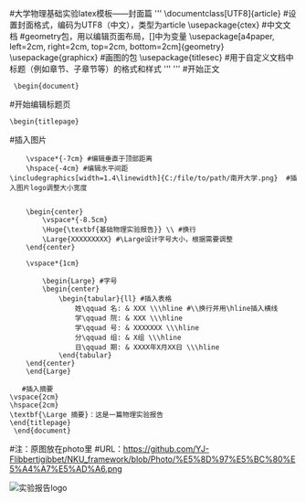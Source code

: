 #大学物理基础实验latex模板——封面篇
'''
\documentclass[UTF8]{article} #设置封面格式，编码为UTF8（中文），类型为article
\usepackage{ctex} #中文文档
#geometry包，用以编辑页面布局，[]中为变量
\usepackage[a4paper, left=2cm, right=2cm, top=2cm, bottom=2cm]{geometry}
\usepackage{graphicx} #画图的包
\usepackage{titlesec} #用于自定义文档中标题（例如章节、子章节等）的格式和样式
'''
'''
#开始正文

	 \begin{document}

 #开始编辑标题页
 
 	\begin{titlepage}

#插入图片

		\vspace*{-7cm} #编辑垂直于顶部距离
		\hspace{-4cm} #编辑水平间距
    \includegraphics[width=1.4\linewidth]{C:/file/to/path/南开大学.png}  #插入图片logo调整大小宽度


		\begin{center}	
			\vspace*{-8.5cm}
			\Huge{\textbf{基础物理实验报告}} \\ #换行
			\Large{XXXXXXXXX} #\Large设计字号大小，根据需要调整
		\end{center}
  
		\vspace*{1cm}

			\begin{Large} #字号
			\begin{center}
				\begin{tabular}{ll} #插入表格
					姓\qquad 名: & XXX \\\hline #\\换行并用\hline插入横线
					学\qquad 院: & XXX \\\hline
					学\qquad 号: & XXXXXXX \\\hline
					分\qquad 组: & X组 \\\hline
					日\qquad 期: & XXXX年X月XX日 \\\hline
				\end{tabular}
    	\end{center}
		\end{Large}

       #插入摘要
	\vspace{2cm}
	\hspace{2cm}
	\textbf{\Large 摘要}：这是一篇物理实验报告
	\end{titlepage}
     \end{document} 


#注：原图放在photo里
#URL：https://github.com/YJ-Flibbertigibbet/NKU_framework/blob/Photo/%E5%8D%97%E5%BC%80%E5%A4%A7%E5%AD%A6.png

![实验报告logo]([https://github.com/YJ-Flibbertigibbet/NKU_framework/blob/Photo/%E5%8D%97%E5%BC%80%E5%A4%A7%E5%AD%A6.png](https://github.com/YJ-Flibbertigibbet/NKU_framework/blob/Photo/%E5%9F%BA%E7%89%A9%E5%AE%9E%E9%AA%8C%E6%8A%A5%E5%91%8A%E5%B0%81%E9%9D%A2%E6%A0%B7%E7%A8%BF.png))
